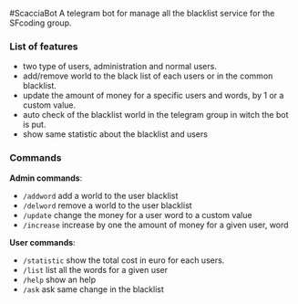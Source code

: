 #ScacciaBot
A telegram bot for manage all the blacklist service for the SFcoding group. 

### List of features
- two type of users, administration and normal users.
- add/remove world to the black list of each users or in the common blacklist.
- update the amount of money for a specific users and words, by 1 or a custom value.
- auto check of the blacklist world in the telegram group in witch the bot is put.
- show same statistic about the blacklist and users


### Commands

__Admin commands__:
- `/addword` add a world to the user blacklist
- `/delword` remove a world to the user blacklist
- `/update` change the money for a user word to a custom value
- `/increase` increase by one the amount of money for a given user, word

__User commands__:
- `/statistic` show the total cost in euro for each users.
- `/list` list all the words for a given user
- `/help` show an help
- `/ask` ask same change in the blacklist
